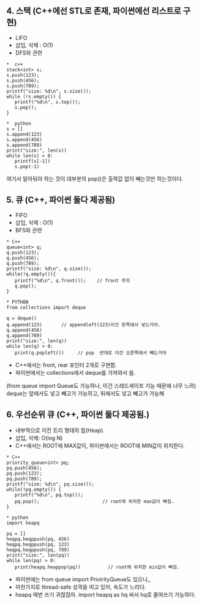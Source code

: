 ## 4. 스택 (C++에선 STL로 존재, 파이썬에선 리스트로 구현)
* LIFO
* 삽입, 삭제 : O(1)
* DFS와 관련

```
*  c++
stack<int> s;
s.push(123);
s.push(456);
s.push(789);
printf("size: %d\n", s.size());
while (!s.empty()) {
   printf("%d\n", s.top());
   s.pop();
}

*  python
s = []
s.append(123)
s.append(456)
s.append(789)
print("size:", len(s))
while len(s) > 0:
   printf(s[-1])
   s.pop(-1)
```
 
여기서 알아둬야 하는 것이 대부분의 pop()은 출력값 없이 빼는것만 하는것이다.

## 5. 큐 (C++, 파이썬 둘다 제공됨)

* FIFO
* 삽입, 삭제 : O(1)
* BFS와 관련

```
* C++
queue<int> q;
q.push(123);
q.push(456);
q.push(789);
printf("size: %d\n", q.size());
while(!q.empty()){
   printf("%d\n", q.front());    // front 주의
   q.pop();
}

* PYTHON
from collections import deque

q = deque()
q.append(123)       // appendleft(123)이건 왼쪽에서 넣는거야.
q.append(456)
q.append(789)
print("size:", len(q))
while len(q) > 0: 
   print(q.popleft())     // pop  반대로 이건 오른쪽에서 빼는거야
```

* C++에서는 front, rear 포인터 2개로 구현함.
* 파이썬에서는 collections에서 deque를 가져와서 씀.

(from queue import Queue도 가능하나, 이건 스레드세이프 기능 때문에 너무 느려)
deque는 앞에서도 넣고 빼고가 가능하고, 뒤에서도 넣고 빼고가 가능해


## 6. 우선순위 큐 (C++, 파이썬 둘다 제공됨.)

* 내부적으로 이진 트리 형태의 힙(Heap).
* 삽입, 삭제: O(log N)
* C++에서는 ROOT에 MAX값이, 파이썬에서는 ROOT에 MIN값이 위치한다.

```
* C++
priority_queue<int> pq;
pq.push(456);
pq.push(123);
pq.push(789);
printf("size: %d\n", pq.size());
while(!pq.empty()) {
   printf("%d\n", pq.top());
   pq.pop();                       // root에 위치한 max값이 빠짐.
}

* python
import heapq

pq = []
heqpq.heqppush(pq, 456)
heqpq.heqppush(pq, 123)
heqpq.heqppush(pq, 789)
print("size:", len(pq))
while len(pq) > 0:
   print(heapq.heappop(pq))          // root에 위치한 min값이 빠짐.
```

* 파이썬에는 from queue import PrioirityQueue도 있으나,,
* 마찬가지로 thread-safe 성격을 띠고 있어, 속도가 느리다.
* heapq 매번 쓰기 귀찮잖아.  import heapq as hq 써서  hq로 줄여쓰기 가능하다.
